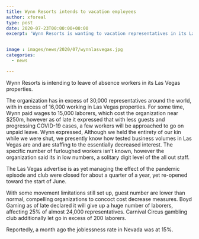 ```yaml
---
title: Wynn Resorts intends to vacation employees
author: xforeal 
type: post
date: 2020-07-23T00:00:00+00:00
excerpt: 'Wynn Resorts is wanting to vacation representatives in its Las Vegas properties '


image : images/news/2020/07/wynnlasvegas.jpg
categories:
  - news

---
```

Wynn Resorts is intending to leave of absence workers in its Las Vegas properties. 

The organization has in excess of 30,000 representatives around the world, with in excess of 16,000 working in Las Vegas properties. For some time, Wynn paid wages to 15,000 laborers, which cost the organization near $250m, however as of late it expressed that with less guests and progressing COVID-19 cases, a few workers will be approached to go on unpaid leave. Wynn expressed, Although we held the entirety of our kin while we were shut, we presently know how tested business volumes in Las Vegas are and are staffing to the essentially decreased interest. The specific number of furloughed workers isn&#8217;t known, however the organization said its in low numbers, a solitary digit level of the all out staff. 

The Las Vegas advertise is as yet managing the effect of the pandemic episode and club were closed for about a quarter of a year, yet re-opened toward the start of June. 

With some movement limitations still set up, guest number are lower than normal, compelling organizations to concoct cost decrease measures. Boyd Gaming as of late declared it will give up a huge number of laborers, affecting 25&percnt; of almost 24,000 representatives. Carnival Circus gambling club additionally let go in excess of 200 laborers. 

Reportedly, a month ago the joblessness rate in Nevada was at 15&percnt;.